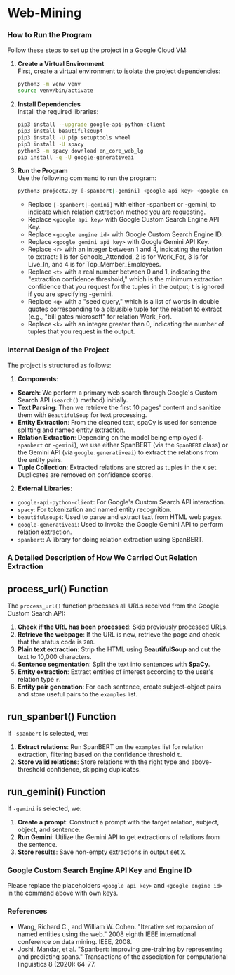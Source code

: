 # Web-Mining

### How to Run the Program

Follow these steps to set up the project in a Google Cloud VM:

1. **Create a Virtual Environment**  
   First, create a virtual environment to isolate the project dependencies:

   ```bash
   python3 -m venv venv
   source venv/bin/activate
   ```

2. **Install Dependencies**  
   Install the required libraries:

   ```bash
   pip3 install --upgrade google-api-python-client
   pip3 install beautifulsoup4
   pip3 install -U pip setuptools wheel
   pip3 install -U spacy
   python3 -m spacy download en_core_web_lg
   pip install -q -U google-generativeai
   ```

3. **Run the Program**  
   Use the following command to run the program:

   ```bash
   python3 project2.py [-spanbert|-gemini] <google api key> <google engine id> <google gemini api key> <r> <t> <q> <k>
   ```

   - Replace `[-spanbert|-gemini]` with either -spanbert or -gemini, to indicate which relation extraction method you are requesting.
   - Replace `<google api key>` with Google Custom Search Engine API Key.
   - Replace `<google engine id>` with Google Custom Search Engine ID.
   - Replace `<google gemini api key>` with Google Gemini API Key.
   - Replace `<r>` with an integer between 1 and 4, indicating the relation to extract: 1 is for Schools_Attended, 2 is for Work_For, 3 is for Live_In, and 4 is for Top_Member_Employees.
   - Replace `<t>` with a real number between 0 and 1, indicating the "extraction confidence threshold," which is the minimum extraction confidence that you request for the tuples in the output; t is ignored if you are specifying -gemini.
   - Replace `<q>` with a "seed query," which is a list of words in double quotes corresponding to a plausible tuple for the relation to extract (e.g., "bill gates microsoft" for relation Work_For).
   - Replace `<k>` with an integer greater than 0, indicating the number of tuples that you request in the output.

### Internal Design of the Project

The project is structured as follows:

1. **Components**:

- **Search**: We perform a primary web search through Google's Custom Search API (`search()` method) initially.
- **Text Parsing**: Then we retrieve the first 10 pages' content and sanitize them with `BeautifulSoup` for text processing.
- **Entity Extraction**: From the cleaned text, spaCy is used for sentence splitting and named entity extraction.
- **Relation Extraction**: Depending on the model being employed (`-spanbert` or `-gemini`), we use either SpanBERT (via the `SpanBERT` class) or the Gemini API (via `google.generativeai`) to extract the relations from the entity pairs.
- **Tuple Collection**: Extracted relations are stored as tuples in the `X` set. Duplicates are removed on confidence scores.

2. **External Libraries**:

- `google-api-python-client`: For Google's Custom Search API interaction.
- `spacy`: For tokenization and named entity recognition.
- `beautifulsoup4`: Used to parse and extract text from HTML web pages.
- `google-generativeai`: Used to invoke the Google Gemini API to perform relation extraction.
- `spanbert`: A library for doing relation extraction using SpanBERT.

### A Detailed Description of How We Carried Out Relation Extraction

## **process_url() Function**

The `process_url()` function processes all URLs received from the Google Custom Search API:

1. **Check if the URL has been processed**: Skip previously processed URLs.
2. **Retrieve the webpage**: If the URL is new, retrieve the page and check that the status code is `200`.
3. **Plain text extraction**: Strip the HTML using **BeautifulSoup** and cut the text to 10,000 characters.
4. **Sentence segmentation**: Split the text into sentences with **SpaCy**.
5. **Entity extraction**: Extract entities of interest according to the user's relation type `r`.
6. **Entity pair generation**: For each sentence, create subject-object pairs and store useful pairs to the `examples` list.

## **run_spanbert() Function**

If `-spanbert` is selected, we:

1. **Extract relations**: Run SpanBERT on the `examples` list for relation extraction, filtering based on the confidence threshold `t`.
2. **Store valid relations**: Store relations with the right type and above-threshold confidence, skipping duplicates.

## **run_gemini() Function**

If `-gemini` is selected, we:

1. **Create a prompt**: Construct a prompt with the target relation, subject, object, and sentence.
2. **Run Gemini**: Utilize the Gemini API to get extractions of relations from the sentence.
3. **Store results**: Save non-empty extractions in output set `X`.

### Google Custom Search Engine API Key and Engine ID

Please replace the placeholders `<google api key>` and `<google engine id>` in the command above with own keys.

### References

- Wang, Richard C., and William W. Cohen. "Iterative set expansion of named entities using the web." 2008 eighth IEEE international conference on data mining. IEEE, 2008.
- Joshi, Mandar, et al. "Spanbert: Improving pre-training by representing and predicting spans." Transactions of the association for computational linguistics 8 (2020): 64-77.
